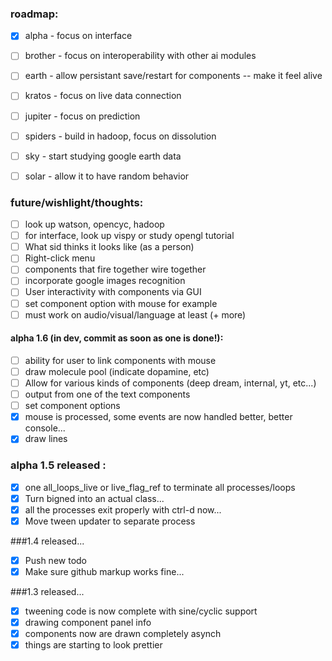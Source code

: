 ### roadmap:
- [x] alpha - focus on interface
- [ ] brother - focus on interoperability with other ai modules
- [ ] earth - allow persistant save/restart for components -- make it feel alive
- [ ] kratos - focus on live data connection
- [ ] jupiter - focus on prediction
- [ ] spiders - build in hadoop, focus on dissolution
- [ ] sky - start studying google earth data
- [ ] solar - allow it to have random behavior


### future/wishlight/thoughts:
- [ ] look up watson, opencyc, hadoop
- [ ] for interface, look up vispy or study opengl tutorial
- [ ] What sid thinks it looks like (as a person)
- [ ] Right-click menu
- [ ] components that fire together wire together
- [ ] incorporate google images recognition
- [ ] User interactivity with components via GUI
- [ ] set component option with mouse for example
- [ ] must work on audio/visual/language at least (+ more)

#### alpha 1.6 (in dev, commit as soon as one is done!):
- [ ] ability for user to link components with mouse
- [ ] draw molecule pool (indicate dopamine, etc)
- [ ] Allow for various kinds of components (deep dream, internal, yt, etc...)
- [ ] output from one of the text components
- [ ] set component options
- [x] mouse is processed, some events are now handled better, better console...
- [x] draw lines

### alpha 1.5 released :
- [x] one all_loops_live or live_flag_ref to terminate all processes/loops
- [x] Turn bigned into an actual class...
- [x] all the processes exit properly with ctrl-d now...
- [x] Move tween updater to separate process

###1.4 released...
- [x] Push new todo
- [x] Make sure github markup works fine...

###1.3 released...
- [x] tweening code is now complete with sine/cyclic support
- [x] drawing component panel info
- [x] components now are drawn completely asynch
- [x] things are starting to look prettier
